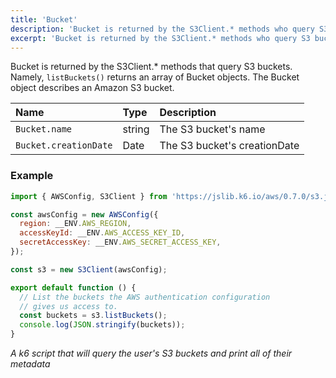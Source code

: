 ```yaml
---
title: 'Bucket'
description: 'Bucket is returned by the S3Client.* methods who query S3 buckets.'
excerpt: 'Bucket is returned by the S3Client.* methods who query S3 buckets.'
---
```


Bucket is returned by the S3Client.* methods that query S3 buckets. Namely, `listBuckets()` returns an array of Bucket objects. The Bucket object describes an Amazon S3 bucket.  

| Name                  | Type   | Description                  |
| :-------------------- | :----- | :--------------------------- |
| `Bucket.name`         | string | The S3 bucket's name         |
| `Bucket.creationDate` | Date   | The S3 bucket's creationDate |

### Example

<CodeGroup labels={[]}>

```javascript
import { AWSConfig, S3Client } from 'https://jslib.k6.io/aws/0.7.0/s3.js';

const awsConfig = new AWSConfig({
  region: __ENV.AWS_REGION,
  accessKeyId: __ENV.AWS_ACCESS_KEY_ID,
  secretAccessKey: __ENV.AWS_SECRET_ACCESS_KEY,
});

const s3 = new S3Client(awsConfig);

export default function () {
  // List the buckets the AWS authentication configuration
  // gives us access to.
  const buckets = s3.listBuckets();
  console.log(JSON.stringify(buckets));
}
```

_A k6 script that will query the user's S3 buckets and print all of their metadata_

</CodeGroup>